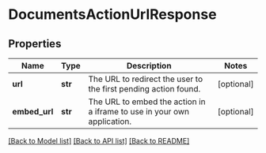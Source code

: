 # DocumentsActionUrlResponse

## Properties
Name | Type | Description | Notes
------------ | ------------- | ------------- | -------------
**url** | **str** | The URL to redirect the user to the first pending action found. | [optional] 
**embed_url** | **str** | The URL to embed the action in a iframe to use in your own application. | [optional] 

[[Back to Model list]](../README.md#documentation-for-models) [[Back to API list]](../README.md#documentation-for-api-endpoints) [[Back to README]](../README.md)

